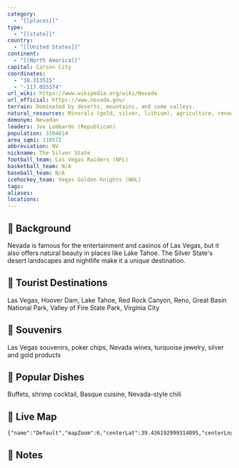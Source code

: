 ```yaml
---
category:
  - "[[places]]"
type:
  - "[[state]]"
country:
  - "[[United States]]"
continent:
  - "[[North America]]"
capital: Carson City
coordinates:
  - "38.313515"
  - "-117.055374"
url_wiki: https://www.wikipedia.org/wiki/Nevada
url_official: https://www.nevada.gov/
terrain: Dominated by deserts, mountains, and some valleys.
natural_resources: Minerals (gold, silver, lithium), agriculture, renewable energy sources, water resources
demonym: Nevadan
leaders: Joe Lombardo (Republican)
population: 3104614
area_sqmi: 110572
abbreviation: NV
nickname: The Silver State
football_team: Las Vegas Raiders (NFL)
basketball_team: N/A
baseball_team: N/A
icehockey_team: Vegas Golden Knights (NHL)
tags: 
aliases: 
locations:
---
```

## 🌱 Background
Nevada is famous for the entertainment and casinos of Las Vegas, but it also offers natural beauty in places like Lake Tahoe. The Silver State's desert landscapes and nightlife make it a unique destination.

## 📌 Tourist Destinations
Las Vegas, Hoover Dam, Lake Tahoe, Red Rock Canyon, Reno, Great Basin National Park, Valley of Fire State Park, Virginia City

## 🎁 Souvenirs
Las Vegas souvenirs, poker chips, Nevada wines, turquoise jewelry, silver and gold products

## 🍲 Popular Dishes
Buffets, shrimp cocktail, Basque cuisine, Nevada-style chili

## 📡 Live Map
```mapview
{"name":"Default","mapZoom":6,"centerLat":39.436192999314095,"centerLng":-116.93840903224647,"query":"","chosenMapSource":0}
```

## 📒 Notes

